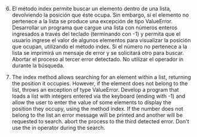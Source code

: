 6. El método index permite buscar un elemento dentro de una lista, devolviendo la
posición que éste ocupa. Sin embargo, si el elemento no pertenece a la lista se
produce una excepción de tipo ValueError. Desarrollar un programa que cargue
una lista con números enteros ingresados a través del teclado (terminando con -1)
y permita que el usuario ingrese el valor de algunos elementos para visualizar la
posición que ocupan, utilizando el método index. Si el número no pertenece a la
lista se imprimirá un mensaje de error y se solicitará otro para buscar. Abortar el
proceso al tercer error detectado. No utilizar el operador in durante la búsqueda.

6. The index method allows searching for an element within a list, returning the
position it occupies. However, if the element does not belong to the list,
throws an exception of type ValueError. Develop a program that loads
a list with integers entered via the keyboard (ending with -1)
and allow the user to enter the value of some elements to display the
position they occupy, using the method index. If the number does not belong to the
list an error message will be printed and another will be requested to search. abort the
process to the third detected error. Don't use the in operator during the search.